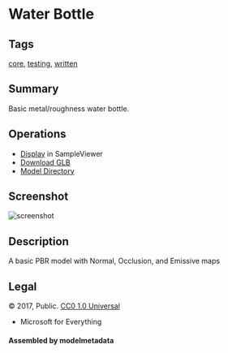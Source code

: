 # Water Bottle

## Tags

[core](../Models-core.md), [testing](../Models-testing.md), [written](../Models-written.md)

## Summary

Basic metal/roughness water bottle.

## Operations

* [Display](https://github.khronos.org/glTF-Sample-Viewer-Release/?model=https://raw.GithubUserContent.com/KhronosGroup/glTF-Sample-Assets/main/./Models/WaterBottle/glTF-Binary/WaterBottle.glb) in SampleViewer
* [Download GLB](https://raw.GithubUserContent.com/KhronosGroup/glTF-Sample-Assets/main/./Models/WaterBottle/glTF-Binary/WaterBottle.glb)
* [Model Directory](./)

## Screenshot

![screenshot](screenshot/screenshot.jpg)

## Description

A basic PBR model with Normal, Occlusion, and Emissive maps


## Legal

&copy; 2017, Public. [CC0 1.0 Universal](https://creativecommons.org/publicdomain/zero/1.0/legalcode)

 - Microsoft for Everything

#### Assembled by modelmetadata